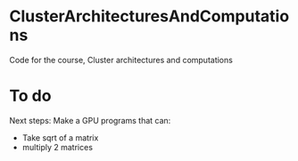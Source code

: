 ClusterArchitecturesAndComputations
===================================

Code for the course, Cluster architectures and computations


To do
===================================
Next steps:
Make a GPU programs that can:
- Take sqrt of a matrix
- multiply 2 matrices

